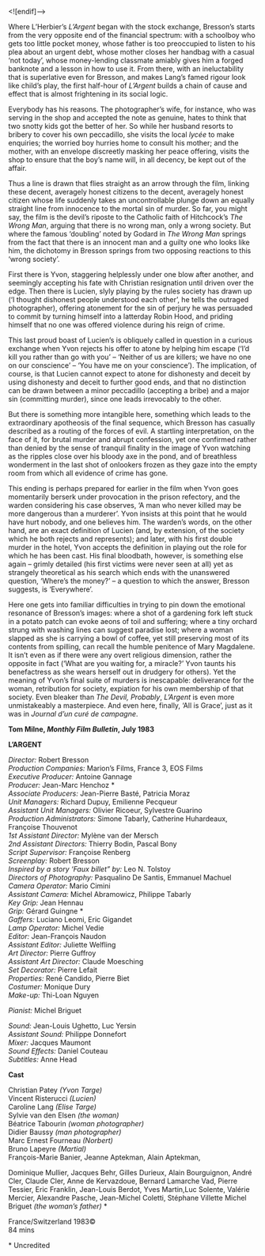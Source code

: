 

<![endif]-->

Where L’Herbier’s _L’Argent_ began with the stock exchange, Bresson’s starts from the very opposite end of the financial spectrum: with a schoolboy who gets too little pocket money, whose father is too preoccupied to listen to his plea about an urgent debt, whose mother closes her handbag with a casual ‘not today’, whose money-lending classmate amiably gives him a forged banknote and a lesson in how to use it. From there, with an ineluctability that is superlative even for Bresson, and makes Lang’s famed rigour look like child’s play, the first half-hour of _L’Argent_ builds a chain of cause and effect that is almost frightening in its social logic.

Everybody has his reasons. The photographer’s wife, for instance, who was serving in the shop and accepted the note as genuine, hates to think that two snotty kids got the better of her. So while her husband resorts to bribery to cover his own peccadillo, she visits the local _lycée_ to make enquiries; the worried boy hurries home to consult his mother; and the mother, with an envelope discreetly masking her peace offering, visits the shop to ensure that the boy’s name will, in all decency, be kept out of the affair.

Thus a line is drawn that flies straight as an arrow through the film, linking these decent, averagely honest citizens to the decent, averagely honest citizen whose life suddenly takes an uncontrollable plunge down an equally straight line from innocence to the mortal sin of murder. So far, you might say, the film is the devil’s riposte to the Catholic faith of Hitchcock’s _The Wrong Man_, arguing that there is no wrong man, only a wrong society. But where the famous ‘doubling’ noted by Godard in _The Wrong Man_ springs from the fact that there is an innocent man and a guilty one who looks like him, the dichotomy in Bresson springs from two opposing reactions to this ‘wrong society’.

First there is Yvon, staggering helplessly under one blow after another, and seemingly accepting his fate with Christian resignation until driven over the edge. Then there is Lucien, slyly playing by the rules society has drawn up  
(‘I thought dishonest people understood each other’, he tells the outraged photographer), offering atonement for the sin of perjury he was persuaded to commit by turning himself into a latterday Robin Hood, and priding himself that no one was offered violence during his reign of crime.

This last proud boast of Lucien’s is obliquely called in question in a curious exchange when Yvon rejects his offer to atone by helping him escape (‘I’d kill you rather than go with you’ – ‘Neither of us are killers; we have no one on our conscience’ – ‘You have me on your conscience’). The implication, of course, is that Lucien cannot expect to atone for dishonesty and deceit by using dishonesty and deceit to further good ends, and that no distinction can be drawn between a minor peccadillo (accepting a bribe) and a major sin (committing murder), since one leads irrevocably to the other.

But there is something more intangible here, something which leads to the extraordinary apotheosis of the final sequence, which Bresson has casually described as a routing of the forces of evil. A startling interpretation, on the face of it, for brutal murder and abrupt confession, yet one confirmed rather than denied by the sense of tranquil finality in the image of Yvon watching as the ripples close over his bloody axe in the pond, and of breathless wonderment in the last shot of onlookers frozen as they gaze into the empty room from which all evidence of crime has gone.

This ending is perhaps prepared for earlier in the film when Yvon goes momentarily berserk under provocation in the prison refectory, and the warden considering his case observes, ‘A man who never killed may be more dangerous than a murderer’. Yvon insists at this point that he would have hurt nobody, and one believes him. The warden’s words, on the other hand, are an exact definition of Lucien (and, by extension, of the society which he both rejects and represents); and later, with his first double murder in the hotel, Yvon accepts the definition in playing out the role for which he has been cast. His final bloodbath, however, is something else again – grimly detailed (his first victims were never seen at all) yet as strangely theoretical as his search which ends with the unanswered question, ‘Where’s the money?’ – a question to which the answer, Bresson suggests, is ‘Everywhere’.

Here one gets into familiar difficulties in trying to pin down the emotional resonance of Bresson’s images: where a shot of a gardening fork left stuck in a potato patch can evoke aeons of toil and suffering; where a tiny orchard strung with washing lines can suggest paradise lost; where a woman slapped as she is carrying a bowl of coffee, yet still preserving most of its contents from spilling, can recall the humble penitence of Mary Magdalene. It isn’t even as if there were any overt religious dimension, rather the opposite in fact (‘What are you waiting for, a miracle?’ Yvon taunts his benefactress as she wears herself out in drudgery for others). Yet the meaning of Yvon’s final suite of murders is inescapable: deliverance for the woman, retribution for society, expiation for his own membership of that society. Even bleaker than _The Devil, Probably_, _L’Argent_ is even more unmistakeably a masterpiece. And even here, finally, ‘All is Grace’, just as it was in _Journal d’un curé de campagne_.

**Tom Milne, _Monthly Film Bulletin_, July 1983**

**L’ARGENT**

_Director:_ Robert Bresson  
_Production Companies:_ Marion’s Films, France 3, EOS Films  
_Executive Producer:_ Antoine Gannage  
_Producer:_ Jean-Marc Henchoz *  
_Associate Producers:_ Jean-Pierre Basté, Patricia Moraz  
_Unit Managers:_ Richard Dupuy, Emilienne Pecqueur  
_Assistant Unit Managers:_ Olivier Ricoeur, Sylvestre Guarino  
_Production Administrators:_ Simone Tabarly, Catherine Huhardeaux, Françoise Thouvenot  
_1st Assistant Director:_ Mylène van der Mersch  
_2nd Assistant Directors:_ Thierry Bodin, Pascal Bony  
_Script Supervisor:_ Françoise Renberg  
_Screenplay:_ Robert Bresson  
_Inspired by a story ‘Faux billet” by:_ Leo N. Tolstoy  
_Directors of Photography:_ Pasqualino De Santis, Emmanuel Machuel  
_Camera Operator:_ Mario Cimini  
_Assistant Camera:_ Michel Abramowicz, Philippe Tabarly  
_Key Grip:_ Jean Hennau  
_Grip:_ Gérard Guingne *  
_Gaffers:_ Luciano Leomi, Eric Gigandet  
_Lamp Operator:_ Michel Vedie  
_Editor:_ Jean-François Naudon  
_Assistant Editor:_ Juliette Welfling  
_Art Director:_ Pierre Guffroy  
_Assistant Art Director:_ Claude Moesching  
_Set Decorator:_ Pierre Lefait  
_Properties:_ René Candido, Pierre Biet  
_Costumer:_ Monique Dury  
_Make-up:_ Thi-Loan Nguyen

_Pianist:_ Michel Briguet

_Sound:_ Jean-Louis Ughetto, Luc Yersin  
_Assistant Sound:_ Philippe Donnefort  
_Mixer:_ Jacques Maumont  
_Sound Effects:_ Daniel Couteau  
_Subtitles:_ Anne Head

**Cast**

Christian Patey _(Yvon Targe)_  
Vincent Risterucci _(Lucien)_  
Caroline Lang _(Elise Targe)_  
Sylvie van den Elsen _(the woman)_  
Béatrice Tabourin _(woman photographer)_  
Didier Baussy _(man photographer)_  
Marc Ernest Fourneau _(Norbert)_  
Bruno Lapeyre _(Martial)_  
François-Marie Banier, Jeanne Aptekman, Alain Aptekman,

Dominique Mullier, Jacques Behr, Gilles Durieux, Alain Bourguignon, André Cler, Claude Cler, Anne de Kervazdoue, Bernard Lamarche Vad, Pierre Tessier, Eric Franklin, Jean-Louis Berdot, Yves Martin,Luc Solente, Valérie Mercier, Alexandre Pasche, Jean-Michel Coletti, Stéphane Villette Michel Briguet _(the woman’s father)_ *  

  
France/Switzerland 1983©  
84 mins  

\* Uncredited  
<!--stackedit_data:
eyJoaXN0b3J5IjpbLTEyODE2MTE2OF19
-->
